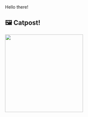 Hello there!



## 🖼️ Catpost!

<sub>
    <img src="https://cdn2.thecatapi.com/images/66c.jpg" height="256">
</sub>

